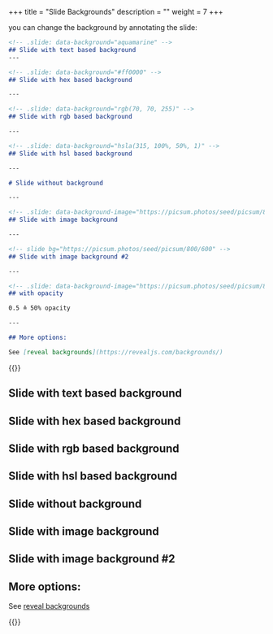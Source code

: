 +++
title = "Slide Backgrounds"
description = ""
weight = 7
+++

you can change the background by annotating the slide:

```md
<!-- .slide: data-background="aquamarine" -->
## Slide with text based background
---

<!-- .slide: data-background="#ff0000" -->
## Slide with hex based background

---

<!-- .slide: data-background="rgb(70, 70, 255)" -->
## Slide with rgb based background

---

<!-- .slide: data-background="hsla(315, 100%, 50%, 1)" -->
## Slide with hsl based background

---

# Slide without background

---

<!-- .slide: data-background-image="https://picsum.photos/seed/picsum/800/600" -->
## Slide with image background

---

<!-- slide bg="https://picsum.photos/seed/picsum/800/600" -->
## Slide with image background #2

---

<!-- .slide: data-background-image="https://picsum.photos/seed/picsum/800/600" data-background-opacity="0.5" -->
## with opacity

0.5 ≙ 50% opacity

---

## More options:

See [reveal backgrounds](https://revealjs.com/backgrounds/)
```

{{<revealhtml theme="black" progress="true" controls="true">}}

<section data-background="aquamarine" class="has-light-background present">
<h2 id="slide-with-text-based-background">Slide with text based background</h2>
</section>

<section data-background="#ff0000" class="has-dark-background">
<h2 id="slide-with-hex-based-background">Slide with hex based background</h2>
</section>

<section data-background="rgb(70, 70, 255)" class="has-dark-background">
<h2 id="slide-with-rgb-based-background">Slide with rgb based background</h2>
</section>

<section data-background="hsla(315, 100%, 50%, 1)" class="has-dark-background">
<h2 id="slide-with-hsl-based-background">Slide with hsl based background</h2>
</section>

<section><h1 id="slide-without-background">Slide without background</h1>
</section>

<section data-background-image="https://picsum.photos/seed/picsum/800/600">
<h2 id="slide-with-image-background">Slide with image background</h2>
</section>

<section data-background-image="https://picsum.photos/seed/picsum/800/600">
<h2 id="slide-with-image-background">Slide with image background #2</h2>
</section>

<section><h2 id="more-options">More options:</h2>
<p>See <a href="https://revealjs.com/backgrounds/">reveal backgrounds</a></p>
</section>


{{</revealhtml>}}

